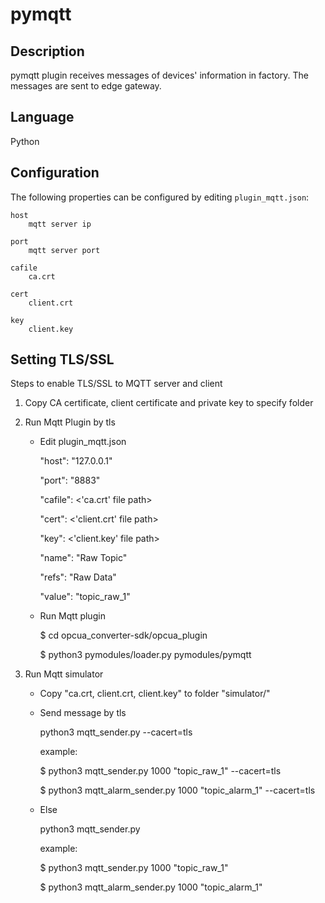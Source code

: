 # pymqtt

## Description

pymqtt plugin receives messages of devices' information in factory. The messages are sent to edge gateway.

## Language

Python

## Configuration

The following properties can be configured by editing `plugin_mqtt.json`:

	host
		mqtt server ip

	port
		mqtt server port

	cafile
		ca.crt

	cert
		client.crt

	key
		client.key

## Setting TLS/SSL

Steps to enable TLS/SSL to MQTT server and client

1. Copy CA certificate, client certificate and private key to specify folder

2. Run Mqtt Plugin by tls

	* Edit plugin_mqtt.json

		"host": "127.0.0.1"<mqtt server ip>

		"port": "8883"

		"cafile": <'ca.crt' file path>

		"cert": <'client.crt' file path>

		"key": <'client.key' file path>

		"name": "Raw Topic"

		"refs": "Raw Data"

		"value": "topic_raw_1"<mqtt topic>

	* Run Mqtt plugin

		$ cd opcua_converter-sdk/opcua_plugin

		$ python3 pymodules/loader.py pymodules/pymqtt

3. Run Mqtt simulator

	* Copy "ca.crt, client.crt, client.key" to folder "simulator/"

	* Send message by tls

		python3 mqtt_sender.py <time intervel> <mqtt topic> --cacert=tls

		example:

		$ python3 mqtt_sender.py 1000 "topic_raw_1" --cacert=tls

		$ python3 mqtt_alarm_sender.py 1000 "topic_alarm_1" --cacert=tls

	* Else

		python3 mqtt_sender.py <time intervel> <mqtt topic>

		example:

		$ python3 mqtt_sender.py 1000 "topic_raw_1"

		$ python3 mqtt_alarm_sender.py 1000 "topic_alarm_1"

